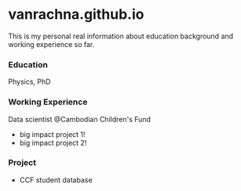 # vanrachna.github.io
This is my personal real information about education background and working experience so far. 

### Education
Physics, PhD

### Working Experience
Data scientist @Cambodian Children's Fund
- big impact project 1!
- big impact project 2!

### Project
- CCF student database
